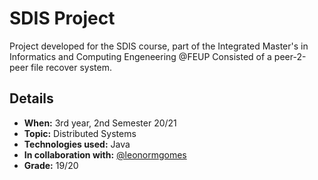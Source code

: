# SDIS Project
Project developed for the SDIS course, part of the Integrated Master's in Informatics and Computing Engeneering @FEUP
Consisted of a peer-2-peer file recover system.
## Details
- **When:** 3rd year, 2nd Semester 20/21
- **Topic:** Distributed Systems
- **Technologies used:** Java
- **In collaboration with:** [@leonormgomes](https://github.com/leonormgomes)
- **Grade:** 19/20
